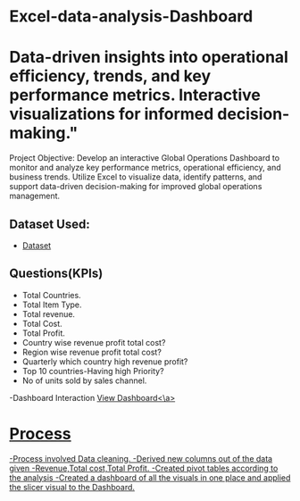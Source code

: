 # Excel-data-analysis-Dashboard
# Data-driven insights into operational efficiency, trends, and key performance metrics. Interactive visualizations for informed decision-making."

Project Objective:
Develop an interactive Global Operations Dashboard to monitor and analyze key performance metrics, operational efficiency, and business trends. Utilize Excel to visualize data, identify patterns, and support data-driven decision-making for improved global operations management.

## Dataset Used:
- <a href ="https://github.com/sowmyanalam/Excel-data-analysis-Dashboard/blob/main/Sales_18th%20Mar%202025.xlsx">Dataset</a>
## Questions(KPIs)
- Total Countries.
- Total Item Type.
- Total revenue.
- Total Cost.
- Total Profit.
- Country wise revenue profit total cost?
- Region wise revenue profit total cost?
- Quarterly which country high revenue profit?
- Top 10 countries-Having high Priority?
- No of units sold by sales channel.

-Dashboard Interaction <a href="https://github.com/sowmyanalam/Excel-data-analysis-Dashboard/blob/main/global%20operations%20updated.jpg">View Dashboard<\a>
# Process

-Process involved Data cleaning.
-Derived new columns out of the data given -Revenue,Total cost,Total Profit.
-Created pivot tables according to the analysis
-Created a dashboard of all the visuals in one place and applied the slicer visual to the Dashboard.



